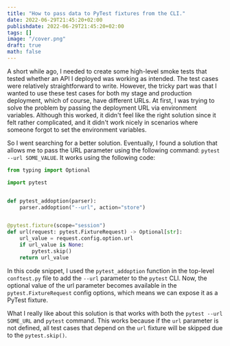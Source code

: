 ```yaml
---
title: "How to pass data to PyTest fixtures from the CLI."
date: 2022-06-29T21:45:20+02:00
publishdate: 2022-06-29T21:45:20+02:00
tags: []
image: "/cover.png"
draft: true
math: false
---
```

A short while ago, I needed to create some high-level smoke tests that tested whether an API I deployed was working as intended.
The test cases were relatively straightforward to write.
However, the tricky part was that I wanted to use these test cases for both my stage and production deployment, which of course, have different URLs.
At first, I was trying to solve the problem by passing the deployment URL via environment variables.
Although this worked, it didn't feel like the right solution since it felt rather complicated, and it didn't work nicely in scenarios where someone forgot to set the environment variables.

So I went searching for a better solution. Eventually, I found a solution that allows me to pass the URL parameter using the following command: `pytest --url SOME_VALUE`.
It works using the following code:

```python
from typing import Optional

import pytest


def pytest_addoption(parser):
    parser.addoption("--url", action="store")


@pytest.fixture(scope="session")
def url(request: pytest.FixtureRequest) -> Optional[str]:
    url_value = request.config.option.url
    if url_value is None:
        pytest.skip()
    return url_value
```
In this code snippet, I used the `pytest_addoption` function in the top-level `conftest.py` file to add the `--url` parameter to the `pytest` CLI.
Now, the optional value of the url parameter becomes available in the `pytest.FixtureRequest` config options, which means we can expose it as a PyTest fixture.


What I really like about this solution is that works with both the `pytest --url SOME_URL` and `pytest` command.
This works because if the `url` parameter is not defined, all test cases that depend on the `url` fixture will be skipped due to the `pytest.skip()`.
